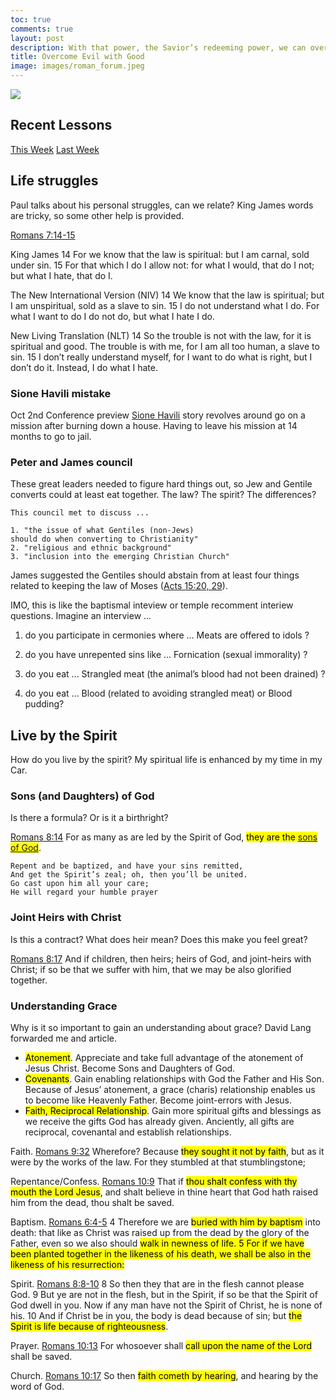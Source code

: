 ```yaml
---
toc: true
comments: true
layout: post
description: With that power, the Savior’s redeeming power, we can overcome evil—both evil in the world and evil in ourselves—with good.
title: Overcome Evil with Good
image: images/roman_forum.jpeg
---
```


![]({{site.baseurl}}/images/roman_forum.jpeg)

## Recent Lessons
[This Week](https://www.churchofjesuschrist.org/study/manual/come-follow-me-for-individuals-and-families-new-testament-2023/34?lang=eng)
[Last Week](https://www.churchofjesuschrist.org/study/manual/come-follow-me-for-individuals-and-families-new-testament-2023/33?lang=eng)

## Life struggles
Paul talks about his personal struggles, can we relate?  King James words are tricky, so some other help is provided.

[Romans 7:14-15](https://www.churchofjesuschrist.org/study/scriptures/nt/rom/7?lang=eng&id=p14-p15#p14)

King James
14 For we know that the law is spiritual: but I am carnal, sold under sin. 15 For that which I do I allow not: for what I would, that do I not; but what I hate, that do I.

The New International Version (NIV)
14 We know that the law is spiritual; but I am unspiritual, sold as a slave to sin. 15 I do not understand what I do. For what I want to do I do not do, but what I hate I do.

New Living Translation (NLT)
14 So the trouble is not with the law, for it is spiritual and good. The trouble is with me, for I am all too human, a slave to sin. 15 I don’t really understand myself, for I want to do what is right, but I don’t do it. Instead, I do what I hate.

### Sione Havili mistake
Oct 2nd Conference preview [Sione Havili](https://ksltv.com/473425/preview-conference-doc-redeemed-the-sione-havili-story/) story revolves around go on a mission after burning down a house.  Having to leave his mission at 14 months to go to jail.

### Peter and James council
These great leaders needed to figure hard things out, so Jew and Gentile converts could at least eat together.  The law?  The spirit?  The differences?

```
This council met to discuss ...

1. "the issue of what Gentiles (non-Jews) 
should do when converting to Christianity" 
2. "religious and ethnic background"
3. "inclusion into the emerging Christian Church"
``````

James suggested the Gentiles should abstain from at least four things related to keeping the law of Moses ([Acts 15:20, 29](https://site.churchofjesuschrist.org/study/scriptures/nt/acts/15?lang=eng&id=20,29#p20)).   

IMO, this is like the baptismal inteview or temple recomment interiew questions. Imagine an interview ...

1. do you participate in cermonies where ... Meats are offered to idols ?

2. do you have unrepented sins like ... Fornication (sexual immorality) ?

3. do you eat ... Strangled meat (the animal’s blood had not been drained) ?

4. do you eat ... Blood (related to avoiding strangled meat) or Blood pudding?

## Live by the Spirit
How do you live by the spirit?  My spiritual life is enhanced by my time in my Car.


### Sons (and Daughters) of God
Is there a formula?  Or is it a birthright?

[Romans 8:14](https://www.churchofjesuschrist.org/study/scriptures/nt/rom/8?lang=eng&id=p14#p14)
For as many as are led by the Spirit of God, <mark>they are the [sons of God](https://www.churchofjesuschrist.org/study/scriptures/tg/sons-and-daughters-of-god?lang=eng)</mark>.

```
Repent and be baptized, and have your sins remitted,
And get the Spirit’s zeal; oh, then you’ll be united.
Go cast upon him all your care;
He will regard your humble prayer
```

### Joint Heirs with Christ
Is this a contract?  What does heir mean?  Does this make you feel great?

[Romans 8:17](https://www.churchofjesuschrist.org/study/scriptures/nt/rom/8?lang=eng&id=p17#p17)
And if children, then heirs; heirs of God, and joint-heirs with Christ; if so be that we suffer with him, that we may be also glorified together.

### Understanding Grace
Why is it so important to gain an understanding about
grace?  David Lang forwarded me and article.
- <mark>Atonement</mark>. Appreciate and take full advantage of the atonement of Jesus Christ.  Become Sons and Daughters of God.
- <mark>Covenants</mark>. Gain enabling relationships with God the Father and His Son.  Because of Jesus’ atonement, a grace (charis) relationship enables us to become like Heavenly Father. Become joint-errors with Jesus.
- <mark>Faith, Reciprocal Relationship</mark>. Gain more spiritual gifts and blessings as we receive the gifts God has already given. Anciently, all gifts are reciprocal, covenantal and establish relationships.


Faith. [Romans 9:32](https://www.churchofjesuschrist.org/study/scriptures/nt/rom/9?lang=eng&id=p32#p32) 
Wherefore? Because <mark>they sought it not by faith</mark>, but as it were by the works of the law. For they stumbled at that stumblingstone;

Repentance/Confess. [Romans 10:9](https://www.churchofjesuschrist.org/study/scriptures/nt/rom/10?lang=eng&id=p9#p9)
That if <mark>thou shalt confess with thy mouth the Lord Jesus</mark>, and shalt believe in thine heart that God hath raised him from the dead, thou shalt be saved.

Baptism.  [Romans 6:4-5](https://www.churchofjesuschrist.org/study/scriptures/nt/rom/6?lang=eng&id=p4-p5#p4)
4 Therefore we are <mark>buried with him by baptism</mark> into death: that like as Christ was raised up from the dead by the glory of the Father, even so we also should <mark>walk in newness of life<mark>. 5 For if we have been planted together in the likeness of his death, we shall be also in the likeness of his resurrection:

Spirit. [Romans 8:8-10](https://www.churchofjesuschrist.org/study/scriptures/nt/rom/8?lang=eng&id=p8-p10#p8)
8 So then they that are in the flesh cannot please God. 9 But ye are not in the flesh, but in the Spirit, if so be that the Spirit of God dwell in you. Now if any man have not the Spirit of Christ, he is none of his.  10 And if Christ be in you, the body is dead because of sin; but <mark>the Spirit is life because of righteousness</mark>.

Prayer. [Romans 10:13](https://www.churchofjesuschrist.org/study/scriptures/nt/rom/10?lang=eng&id=p13#p13)
For whosoever shall <mark>call upon the name of the Lord</mark> shall be saved.

Church. [Romans 10:17](https://www.churchofjesuschrist.org/study/scriptures/nt/rom/10?lang=eng&id=p17#p17)
So then <mark>faith cometh by hearing</mark>, and hearing by the word of God.





